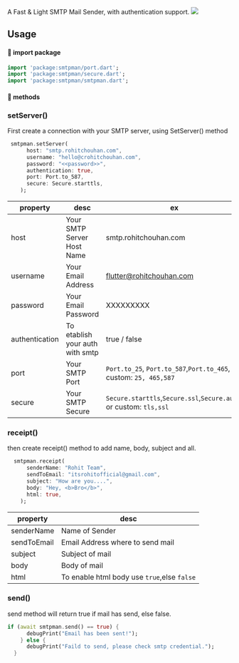 A Fast & Light SMTP Mail Sender, with authentication support.
![](https://i.ibb.co/2yFHftV/carbon-1.png)
## Usage
#### 🚀 import package
```dart
import 'package:smtpman/port.dart';
import 'package:smtpman/secure.dart';
import 'package:smtpman/smtpman.dart';
```
#### 🚀 methods 
### setServer()
First create a connection with your SMTP server, using SetServer() method
```dart
 smtpman.setServer(
      host: "smtp.rohitchouhan.com",
      username: "hello@crohitchouhan.com",
      password: "<<password>>",
      authentication: true,
      port: Port.to_587,
      secure: Secure.starttls,
    );
```


| property  | desc  | ex   |
| ------------ | ------------ | ------------ |
| host  | Your SMTP Server Host Name   | smtp.rohitchouhan.com  |
| username  | Your Email Address  | flutter@rohitchouhan.com   |
| password  | Your Email Password  | XXXXXXXXX  |
| authentication  | To etablish your auth with smtp  | true / false   |
| port  | Your SMTP Port  | `Port.to_25`, `Port.to_587`,`Port.to_465`, or custom: `25, 465,587`   |
| secure | Your SMTP Secure  | `Secure.starttls`,`Secure.ssl`,`Secure.auto`, or custom: `tls,ssl`   |


### receipt()
then create receipt() method to add name, body, subject and all.
```dart
  smtpman.receipt(
      senderName: "Rohit Team",
      sendToEmail: "itsrohitofficial@gmail.com",
      subject: "How are you....",
      body: "Hey, <b>Bro</b>",
      html: true,
    );
```


| property  | desc  |
| ------------ | ------------ | 
| senderName  | Name of Sender   |
| sendToEmail  | Email Address where to send mail  |
| subject  | Subject of mail |
| body  | Body of mail |
| html | To enable html body use `true`,else `false` |


### send()
send method will return true if mail has send, else false.
```dart
if (await smtpman.send() == true) {
      debugPrint("Email has been sent!");
    } else {
      debugPrint("Faild to send, please check smtp credential.");
  }
```